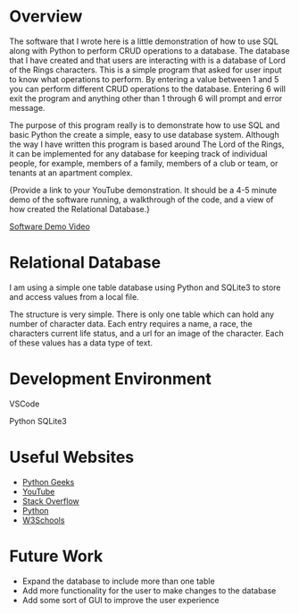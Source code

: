 # Overview

The software that I wrote here is a little demonstration of how to use SQL along with Python to perform CRUD operations to a database. The database that I have created and 
that users are interacting with is a database of Lord of the Rings characters. This is a simple program that asked for user input to know what operations to perform. By entering 
a value between 1 and 5 you can perform different CRUD operations to the database. Entering 6 will exit the program and anything other than 1 through 6 will prompt and error message.

The purpose of this program really is to demonstrate how to use SQL and basic Python the create a simple, easy to use database system. Although the way I have written this program 
is based around The Lord of the Rings, it can be implemented for any database for keeping track of individual people, for example, members of a family, members of a club or team, 
or tenants at an apartment complex.

{Provide a link to your YouTube demonstration.  It should be a 4-5 minute demo of the software running, a walkthrough of the code, and a view of how created the Relational Database.}

[Software Demo Video](http://youtube.link.goes.here)

# Relational Database

I am using a simple one table database using Python and SQLite3 to store and access values from a local file.

The structure is very simple. There is only one table which can hold any number of character data. Each entry requires a name, a race, the characters current life status, and a url for 
an image of the character. Each of these values has a data type of text. 

# Development Environment

VSCode

Python 
SQLite3

# Useful Websites

* [Python Geeks](https://pythongeeks.org/)
* [YouTube](https://www.youtube.com/watch?v=pd-0G0MigUA&ab_channel=CoreySchafer)
* [Stack Overflow](https://stackoverflow.com/)
* [Python](https://www.python.org/doc/)
* [W3Schools](https://www.w3schools.com/python/)

# Future Work

* Expand the database to include more than one table 
* Add more functionality for the user to make changes to the database
* Add some sort of GUI to improve the user experience
